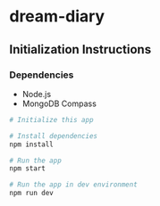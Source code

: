 # dream-diary

## Initialization Instructions

### Dependencies

- Node.js
- MongoDB Compass

```sh
# Initialize this app

```


```sh
# Install dependencies
npm install

# Run the app
npm start

# Run the app in dev environment
npm run dev
```

